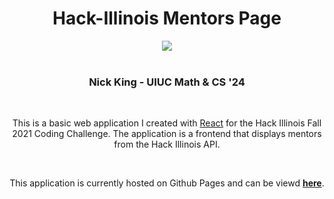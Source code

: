 <div align="center">
<h1>Hack-Illinois Mentors Page</h1>
<img src="https://github.com/nrking0/HackIllinoisMentorPage/actions/workflows/mentors-cicd.yml/badge.svg" />
<br /> <br />
<h3>Nick King - UIUC Math & CS '24</h3>
<br />
<p>This is a basic web application I created with <a href="https://reactjs.org">React</a> for the Hack Illinois Fall 2021 Coding Challenge. The application is a frontend that displays mentors from the Hack Illinois API.</p>
<br />
<p>This application is currently hosted on Github Pages and can be viewd <strong><a href="https://nrking0.github.io/HackIllinoisMentorPage/">here</a></strong>.</p>
</div>
